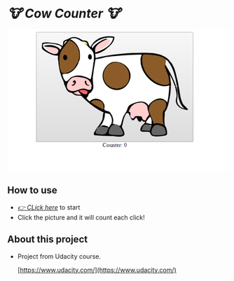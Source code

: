 # _:cow: Cow Counter :cow:_ 
![preview img](https://github.com/sky0cean/cowcounter/blob/master/cowcounter.png)

## How to use
* _[:point_right: CLick here](https://sky0cean.github.io/cowcounter/index.html)_ to start 
* Click the picture and it will count each click!

## About this project 

* Project from Udacity course. 

  [https://www.udacity.com/](https://www.udacity.com/) 


